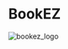 # BookEZ
![bookez_logo](https://github.com/scrpti/BookEZ/assets/128029535/51bcd082-1212-4aad-9b52-1de561d812de)
